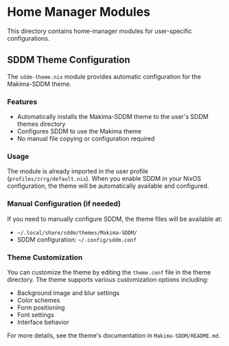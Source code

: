 # Home Manager Modules

This directory contains home-manager modules for user-specific configurations.

## SDDM Theme Configuration

The `sddm-theme.nix` module provides automatic configuration for the Makima-SDDM theme.

### Features

- Automatically installs the Makima-SDDM theme to the user's SDDM themes directory
- Configures SDDM to use the Makima theme
- No manual file copying or configuration required

### Usage

The module is already imported in the user profile (`profiles/zrrg/default.nix`). When you enable SDDM in your NixOS configuration, the theme will be automatically available and configured.

### Manual Configuration (if needed)

If you need to manually configure SDDM, the theme files will be available at:
- `~/.local/share/sddm/themes/Makima-SDDM/`
- SDDM configuration: `~/.config/sddm.conf`

### Theme Customization

You can customize the theme by editing the `theme.conf` file in the theme directory. The theme supports various customization options including:

- Background image and blur settings
- Color schemes
- Form positioning
- Font settings
- Interface behavior

For more details, see the theme's documentation in `Makima-SDDM/README.md`. 